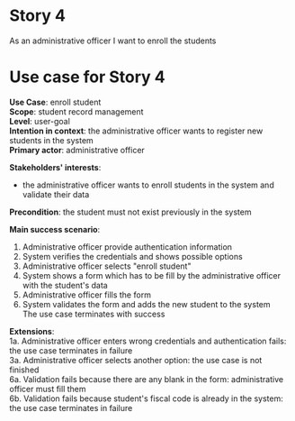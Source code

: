 # Story 4
As an administrative officer
I want to enroll the students 

# Use case for Story 4
**Use Case**: enroll student  
**Scope**: student record management  
**Level**: user-goal  
**Intention in context**: the administrative officer wants to register new students in the system  
**Primary actor**: administrative officer  

**Stakeholders' interests**:
* the administrative officer wants to enroll students in the system and validate their data 

**Precondition**: the student must not exist previously in the system

**Main success scenario**: 
1. Administrative officer provide authentication information
2. System verifies the credentials and shows possible options
3. Administrative officer selects "enroll student"
4. System shows a form which has to be fill by the administrative officer with the student's data
5. Administrative officer fills the form
6. System validates the form and adds the new student to the system  
The use case terminates with success

**Extensions**:  
1a. Administrative officer enters wrong credentials and authentication fails: the use case terminates in failure  
3a. Administrative officer selects another option: the use case is not finished  
6a. Validation fails because there are any blank in the form: administrative officer must fill them  
6b. Validation fails because student's fiscal code is already in the system: the use case terminates in failure  
  
